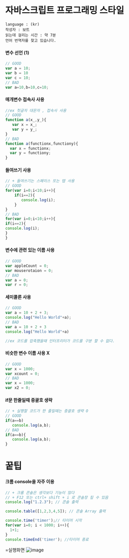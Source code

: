 # 자바스크립트 프로그래밍 스타일

```
language : (kr)
작성자 : 보트
읽는데 걸리는 시간 : 약 7분
언어 번역자를 찾고 있습니다.
```

#### 변수 선언 (1)
``` js
// GOOD
var a = 10;
var b = 10
var c = 10;
// BAD
var a=10,b=10,c=10;
```

#### 매개변수 접속사 사용
```js
//ex 첫글자 대문자 , 접속사 사용
// GOOD
function a(x_,y_){
   var x = x_;
   var y = y_;
}
// BAD
function a(functionx,functiony){
  var x = functionx;
  var y = functiony;
}
```
#### 들여쓰기 사용
```js
// + 들여쓰기는 스페이스 또는 탭 사용
// GOOD
for(var i=0;i<10;i++){
    if(i==2){
       console.log(i);
    }
}
// BAD
for(var i=0;i<10;i++){
if(i==2){
console.log(i);
}
}
```
#### 변수에 관련 있는 이름 사용
```js
// GOOD
var appleCount = 0; 
var mouserotaion = 0;
// BAD
var a = 0;
var r = 0;
```
#### 세미콜론 사용
```js
// GOOD
var a = 10 + 2 + 3;
console.log("Hello World"+a);
// BAD
var a = 10 + 2 + 3
console.log("Hello World"+a)

//ex 코드를 압축했을때 인터프리터가 코드를 구분 할 수 없다.
```
#### 비슷한 변수 이름 사용 X
```js
// GOOD
var x = 1000;
var xcount = 0;
// BAD
var x = 1000;
var x2 = 0;
```
#### if문 한줄일때 중괄호 생략
```js
// + 실행할 코드가 한 줄일때는 중괄호 생략 O
// GOOD
if(a==b)
   console.log(a,b);
// BAD
if(a==b){
   console.log(a,b);
}
```
# 꿑팁
#### 크롬 console을 자주 이용
```js
// + 크롬 콘솔은 생각보다 기능이 많다
// + F12 또는 ctrl+ shift + i 로 콘솔창 킬 수 있음
console.log("1.2.3"); // 콘솔 출력

console.table([1,2,3,4,5]); // 콘솔 Array 출력

console.time('timer');// 타이머 시작
for(var i=0; i < 1000; i++){
  1+1;
}
console.timeEnd('timer'); //타이머 종료
```
=실행화면
![image](https://user-images.githubusercontent.com/43812153/47266003-3445b280-d56b-11e8-9bff-488fedfc0b1c.png)
